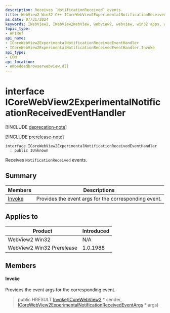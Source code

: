 ```yaml
---
description: Receives `NotificationReceived` events.
title: WebView2 Win32 C++ ICoreWebView2ExperimentalNotificationReceivedEventHandler
ms.date: 07/31/2024
keywords: IWebView2, IWebView2WebView, webview2, webview, win32 apps, win32, edge, ICoreWebView2, ICoreWebView2Controller, browser control, edge html, ICoreWebView2ExperimentalNotificationReceivedEventHandler
topic_type: 
- APIRef
api_name:
- ICoreWebView2ExperimentalNotificationReceivedEventHandler
- ICoreWebView2ExperimentalNotificationReceivedEventHandler.Invoke
api_type:
- COM
api_location:
- embeddedbrowserwebview.dll
---
```


# interface ICoreWebView2ExperimentalNotificationReceivedEventHandler

[!INCLUDE [deprecation-note](../includes/deprecation-note.md)]

[!INCLUDE [prerelease-note](../includes/prerelease-note.md)]

```
interface ICoreWebView2ExperimentalNotificationReceivedEventHandler
  : public IUnknown
```

Receives `NotificationReceived` events.

## Summary

 Members                        | Descriptions
--------------------------------|---------------------------------------------
[Invoke](#invoke) | Provides the event args for the corresponding event.

## Applies to

Product                         | Introduced
--------------------------------|---------------------------------------------
WebView2 Win32            |    N/A
WebView2 Win32 Prerelease |    1.0.1988

## Members

#### Invoke

Provides the event args for the corresponding event.

> public HRESULT [Invoke](#invoke)([ICoreWebView2](icorewebview2.md#icorewebview2) * sender, [ICoreWebView2ExperimentalNotificationReceivedEventArgs](icorewebview2experimentalnotificationreceivedeventargs.md#icorewebview2experimentalnotificationreceivedeventargs) * args)

